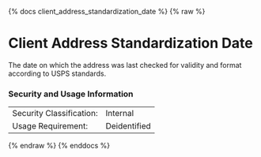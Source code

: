 {% docs client_address_standardization_date %}
{% raw %}

<a name="client_address_standardization_date"></a>
# Client Address Standardization Date
The date on which the address was last checked for validity and format according to USPS standards.

### Security and Usage Information
|     |     |
| --- | --- |
| Security Classification: | Internal |
| Usage Requirement:       | Deidentified |

{% endraw %}
{% enddocs %}
